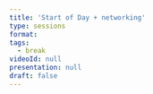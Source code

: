 ```yaml
---
title: 'Start of Day + networking'
type: sessions
format: 
tags:
  - break
videoId: null
presentation: null
draft: false
---
```

<!-- Breakfast, Lunch and Coffee is served over in our {{< button-link label="virtual Meet & Greet Room" icon="link" url="/online-conference/#the-meet--greet-room" >}}. You are welcome to have a chat and network before the official program starts. -->
